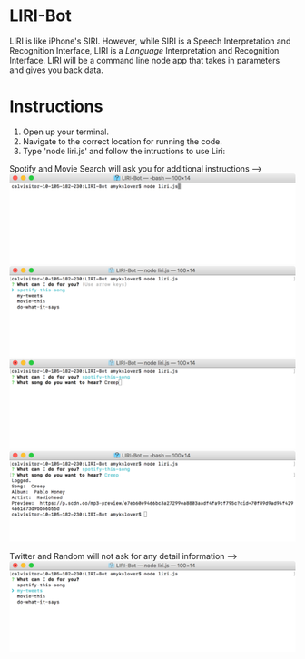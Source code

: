 # LIRI-Bot
LIRI is like iPhone's SIRI. However, while SIRI is a Speech Interpretation and Recognition Interface, LIRI is a _Language_ Interpretation and Recognition Interface. LIRI will be a command line node app that takes in parameters and gives you back data.

# Instructions
1. Open up your terminal.
2. Navigate to the correct location for running the code.
3. Type 'node liri.js' and follow the intructions to use Liri:

Spotify and Movie Search will ask you for additional instructions -->
![Alt text](/images/LIRI-Bot_Start.png?raw=true "Start")
![Alt text](/images/LIRI-Bot_Spotify.png?raw=true "Spotify a Song")
![Alt text](/images/LIRI-Bot_SpotifyDetail.png?raw=true "Choose Your Song")
![Alt text](/images/LIRI-Bot_SpotifyResults.png?raw=true "Listen")

Twitter and Random will not ask for any detail information -->
![Alt text](/images/LIRI-Bot_Tweets.png?raw=true "TwitterStart")
